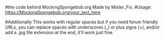 #the code behind MockingSpongebob.org
Made by Mister_Fix.
#Usage: 
https://MockingSpongebob.org/your_text_here

#Additionally 
This works with regular spaces but if you need forum friendly URLs, you can replace spaces with underscores (_) or plus signs (+), and/or add a .jpg file extension at the end, it'll work just fine.
